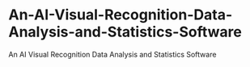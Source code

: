 # An-AI-Visual-Recognition-Data-Analysis-and-Statistics-Software
An AI Visual Recognition Data Analysis and Statistics Software
